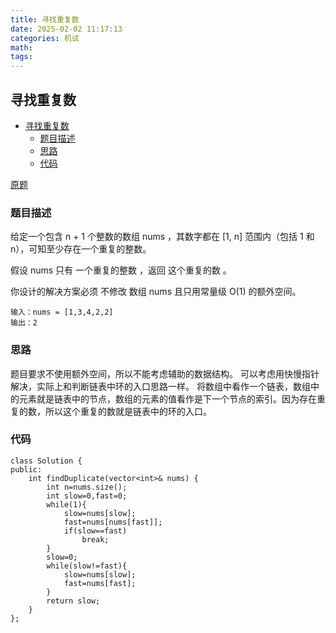 ```yaml
---
title: 寻找重复数
date: 2025-02-02 11:17:13
categories: 机试
math:
tags:
---
```

## 寻找重复数

<!-- TOC -->

- [寻找重复数](#寻找重复数)
    - [题目描述](#题目描述)
    - [思路](#思路)
    - [代码](#代码)

<!-- /TOC -->

[原题](https://leetcode.cn/problems/find-the-duplicate-number/description)


### 题目描述
给定一个包含 n + 1 个整数的数组 nums ，其数字都在 [1, n] 范围内（包括 1 和 n），可知至少存在一个重复的整数。

假设 nums 只有 一个重复的整数 ，返回 这个重复的数 。

你设计的解决方案必须 不修改 数组 nums 且只用常量级 O(1) 的额外空间。
```
输入：nums = [1,3,4,2,2]
输出：2
```
### 思路
题目要求不使用额外空间，所以不能考虑辅助的数据结构。
可以考虑用快慢指针解决，实际上和判断链表中环的入口思路一样。
将数组中看作一个链表，数组中的元素就是链表中的节点，数组的元素的值看作是下一个节点的索引。因为存在重复的数，所以这个重复的数就是链表中的环的入口。
### 代码
```
class Solution {
public:
    int findDuplicate(vector<int>& nums) {
        int n=nums.size();
        int slow=0,fast=0;
        while(1){
            slow=nums[slow];
            fast=nums[nums[fast]];
            if(slow==fast)
                break;
        }
        slow=0;
        while(slow!=fast){
            slow=nums[slow];
            fast=nums[fast];
        }
        return slow;
    }
};
```
